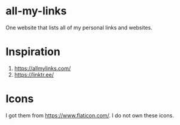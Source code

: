 # all-my-links
One website that lists all of my personal links and websites.

# Inspiration
1. https://allmylinks.com/
2. https://linktr.ee/

# Icons
I got them from https://www.flaticon.com/. I do not own these icons.
